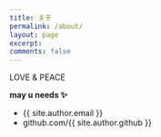 ```yaml
---
title: 关于
permalink: /about/
layout: page
excerpt: 
comments: false
---
```


LOVE & PEACE

**may u needs ✨**

- {{ site.author.email }}
- github.com/{{ site.author.github }}
